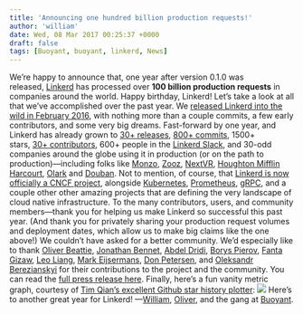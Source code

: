```yaml
---
title: 'Announcing one hundred billion production requests!'
author: 'william'
date: Wed, 08 Mar 2017 00:25:37 +0000
draft: false
tags: [Buoyant, buoyant, linkerd, News]
---
```


We’re happy to announce that, one year after version 0.1.0 was released, [Linkerd](https://linkerd.io/) has processed over **100 billion production requests** in companies around the world. Happy birthday, Linkerd! Let’s take a look at all that we’ve accomplished over the past year. We [released Linkerd into the wild in February 2016](/linkerd-twitter-style-operability-for-microservices/), with nothing more than a couple commits, a few early contributors, and some very big dreams. Fast-forward by one year, and Linkerd has already grown to [30+ releases](https://github.com/linkerd/linkerd/releases), [800+ commits](https://github.com/linkerd/linkerd/commits/master), 1500+ stars, [30+ contributors](https://github.com/linkerd/linkerd/graphs/contributors), 600+ people in the [Linkerd Slack](https://slack.linkerd.io/), and 30-odd companies around the globe using it in production (or on the path to production)—including folks like [Monzo](https://monzo.com/), [Zooz](https://zooz.com/), [NextVR](https://nextvr.com/), [Houghton Mifflin Harcourt](https://hmhco.com/), [Olark](https://olark.com/) and [Douban](https://douban.com/). Not to mention, of course, that [Linkerd is now officially a CNCF project](https://www.cncf.io/blog/2017/01/23/linkerd-project-joins-cloud-native-computing-foundation), alongside [Kubernetes](https://kubernetes.io/), [Prometheus](https://prometheus.io/), [gRPC](http://www.grpc.io/), and a couple other other amazing projects that are defining the very landscape of cloud native infrastructure. To the many contributors, users, and community members—thank you for helping us make Linkerd so successful this past year. (And thank you for privately sharing your production request volumes and deployment dates, which allow us to make big claims like the one above!) We couldn’t have asked for a better community. We’d especially like to thank [Oliver Beattie](https://github.com/obeattie), [Jonathan Bennet](https://github.com/JonathanBennett), [Abdel Dridi](https://github.com/halve), [Borys Pierov](https://github.com/Ashald), [Fanta Gizaw](https://github.com/fantayeneh), [Leo Liang](https://github.com/leozc), [Mark Eijsermans](https://github.com/markeijsermans), [Don Petersen](https://github.com/dpetersen), and [Oleksandr Berezianskyi](https://github.com/OleksandrBerezianskyi) for their contributions to the project and the community. You can read the [full press release here](http://info.buoyant.io/press/2017/03/07/happy-1st-birthday-linkerd). Finally, here’s a fun vanity metric graph, courtesy of [Tim Qian’s excellent Github star history plotter](https://github.com/timqian/star-history): ![](https://buoyant.io/wp-content/uploads/2017/07/buoyant-linkerd-github-star-history.png) Here’s to another great year for Linkerd! —[William](https://twitter.com/wm), [Oliver](https://twitter.com/olix0r), and the gang at [Buoyant](https://buoyant.io/).
